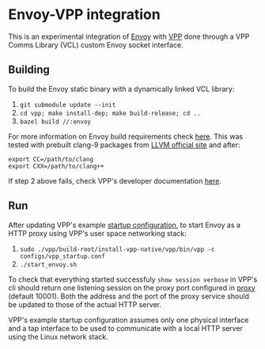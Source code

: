 # Envoy-VPP integration

This is an experimental integration of [Envoy](https://www.envoyproxy.io/) with [VPP](https://fd.io/) done through a VPP Comms Library (VCL) custom Envoy socket interface.

## Building

To build the Envoy static binary with a dynamically linked VCL library:

1. `git submodule update --init`
2. `cd vpp; make install-dep; make build-release; cd ..`
3. `bazel build //:envoy`

For more information on Envoy build requirements check [here](https://github.com/envoyproxy/envoy/blob/14be514c988f46ff38411a859c401b5cce4b4b3f/bazel/README.md). This was tested with prebuilt clang-9 packages from [LLVM official site](http://releases.llvm.org/download.html) and after:

```
export CC=/path/to/clang
export CXX=/path/to/clang++
```

If step 2 above fails, check VPP's developer documentation [here](https://fd.io/docs/vpp/master/gettingstarted/developers/index.html).

## Run

After updating VPP's example [startup configuration](configs/vpp_startup.conf), to start Envoy as a HTTP proxy using VPP's user space networking stack:

1. `sudo ./vpp/build-root/install-vpp-native/vpp/bin/vpp -c configs/vpp_startup.conf`
2. `./start_envoy.sh`

To check that everything started successfuly `show session verbose` in VPP's cli should return one listening session on the proxy port configured in [proxy](configs/proxy.yaml) (default 10001). Both the address and the port of the proxy service should be updated to those of the actual HTTP server.

VPP's example startup configuration assumes only one physical interface and a tap interface to be used to communicate with a local HTTP server using the Linux network stack.
